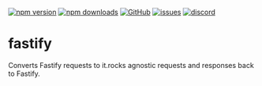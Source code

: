 [![npm version](https://img.shields.io/npm/v/@itrocks/fastify?logo=npm)](https://www.npmjs.org/package/@itrocks/fastify)
[![npm downloads](https://img.shields.io/npm/dm/@itrocks/fastify)](https://www.npmjs.org/package/@itrocks/fastify)
[![GitHub](https://img.shields.io/github/last-commit/itrocks-ts/fastify?color=2dba4e&label=commit&logo=github)](https://github.com/itrocks-ts/fastify)
[![issues](https://img.shields.io/github/issues/itrocks-ts/fastify)](https://github.com/itrocks-ts/fastify/issues)
[![discord](https://img.shields.io/discord/1314141024020467782?color=7289da&label=discord&logo=discord&logoColor=white)](https://25.re/ditr)

# fastify

Converts Fastify requests to it.rocks agnostic requests and responses back to Fastify.
